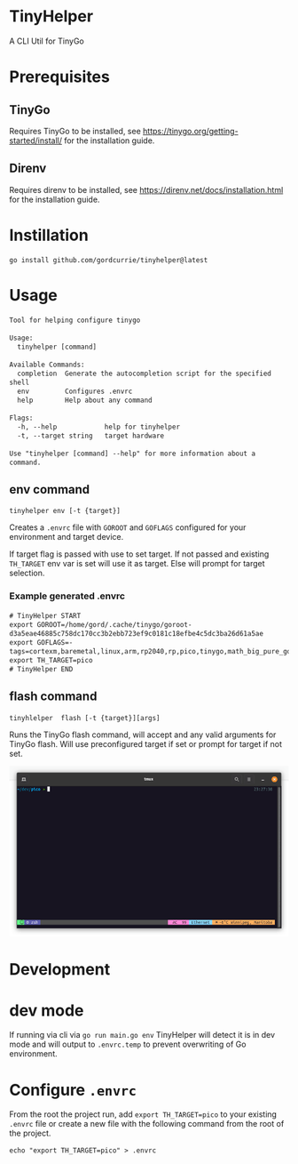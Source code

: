 # TinyHelper

A CLI Util for TinyGo

# Prerequisites

## TinyGo

Requires TinyGo to be installed, see https://tinygo.org/getting-started/install/ for the installation guide.

## Direnv

Requires direnv to be installed, see https://direnv.net/docs/installation.html for the installation guide.

# Instillation

```
go install github.com/gordcurrie/tinyhelper@latest
```

# Usage

```
Tool for helping configure tinygo

Usage:
  tinyhelper [command]

Available Commands:
  completion  Generate the autocompletion script for the specified shell
  env         Configures .envrc
  help        Help about any command

Flags:
  -h, --help            help for tinyhelper
  -t, --target string   target hardware

Use "tinyhelper [command] --help" for more information about a command.
```

## env command

```
tinyhelper env [-t {target}]
```

Creates a `.envrc` file with `GOROOT` and `GOFLAGS` configured for your environment and target device.

If target flag is passed with use to set target. If not passed and existing `TH_TARGET` env var is set
will use it as target. Else will prompt for target selection.

### Example generated .envrc

```
# TinyHelper START
export GOROOT=/home/gord/.cache/tinygo/goroot-d3a5eae46885c758dc170cc3b2ebb723ef9c0181c18efbe4c5dc3ba26d61a5ae
export GOFLAGS=-tags=cortexm,baremetal,linux,arm,rp2040,rp,pico,tinygo,math_big_pure_go,gc.conservative,scheduler.tasks,serial.usb
export TH_TARGET=pico
# TinyHelper END

```

## flash command

```
tinyhlelper  flash [-t {target}][args]
```

Runs the TinyGo flash command, will accept and any valid arguments for TinyGo flash. Will use preconfigured target if set or prompt for target if not set.

![TinyHelper](https://github.com/gordcurrie/gifs/blob/main/tinyhelper.gif)

# Development

# dev mode

If running via cli via `go run main.go env` TinyHelper will detect it is in dev mode and will output to `.envrc.temp` to prevent overwriting of Go environment.

# Configure `.envrc`

From the root the project run, add `export TH_TARGET=pico` to your existing `.envrc` file or create a
new file with the following command from the root of the project.

```
echo "export TH_TARGET=pico" > .envrc
```

